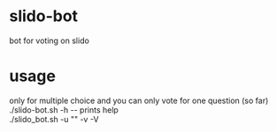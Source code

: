 # slido-bot
bot for voting on slido  

# usage
only for multiple choice and you can only vote for one question (so far)  
./slido-bot.sh -h -- prints help  
./slido_bot.sh -u "<url>" -v <question number> -V <number of votes>  
